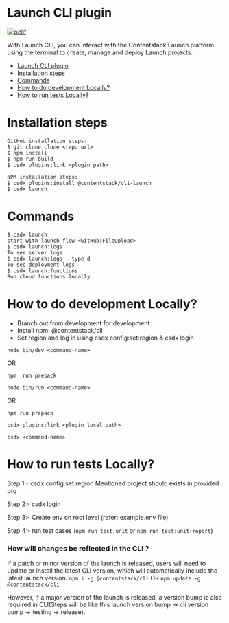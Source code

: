 # Launch CLI plugin

[![oclif](https://img.shields.io/badge/cli-oclif-brightgreen.svg)](https://oclif.io)

With Launch CLI, you can interact with the Contentstack Launch platform using the terminal to create, manage and deploy Launch projects.

<!-- toc -->
* [Launch CLI plugin](#launch-cli-plugin)
* [Installation steps](#installation-steps)
* [Commands](#commands)
* [How to do development Locally?](#how-to-do-development-locally)
* [How to run tests Locally?](#how-to-run-tests-locally)
<!-- tocstop -->

# Installation steps

```sh-session
GitHub installation steps:
$ git clone clone <repo url>
$ npm install
$ npm run build
$ csdx plugins:link <plugin path>

NPM installation steps:
$ csdx plugins:install @contentstack/cli-launch
$ csdx launch
```

# Commands

```sh-session
$ csdx launch
start with launch flow <GitHub|FileUpload>
$ csdx launch:logs
To see server logs
$ csdx launch:logs --type d
To see deployment logs
$ csdx launch:functions
Run cloud functions locally
```

<!-- commandsstop -->



# How to do development Locally?
- Branch out from development for development.
- Install npm: @contentstack/cli 
- Set region and log in using csdx config:set:region & csdx login

`node bin/dev <command-name>`

OR

`npm  run prepack`


`node bin/run <command-name>`

OR


```
npm run prepack

csdx plugins:link <plugin local path>

csdx <command-name>
```

# How to run tests Locally?
Step 1:- csdx config:set:region <region> Mentioned project should exists in provided org

Step 2:- csdx login

Step 3:- Create env on root level (refer: example.env file)

Step 4:- run test cases (`npm run test:unit` or `npm run test:unit:report`)



### How will changes be reflected in the CLI ?
If a patch or minor version of the launch is released, users will need to update or install the latest CLI version, which will automatically include the latest launch version.
`npm i -g @contentstack/cli`
     OR
`npm update -g @contentstack/cli`

 However, if a major version of the launch is released, a version bump is also required in CLI(Steps will be like this launch version bump -> cli version bump -> testing -> release).

